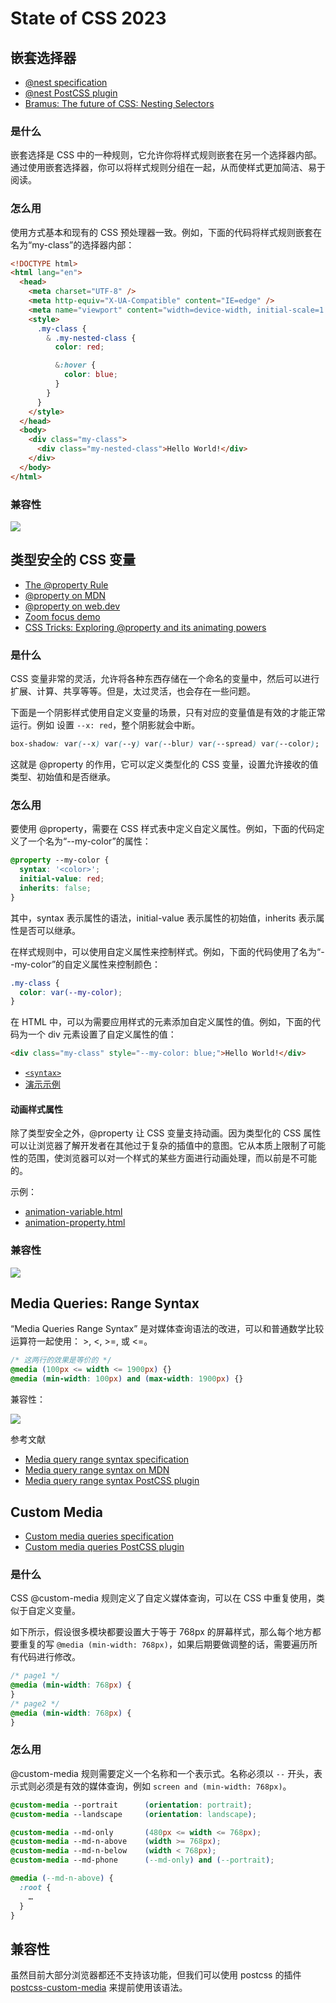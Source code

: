 # State of CSS 2023

## 嵌套选择器

- [@nest specification](https://www.w3.org/TR/css-nesting-1/)
- [@nest PostCSS plugin](https://github.com/csstools/postcss-plugins/tree/main/plugins/postcss-nesting)
- [Bramus: The future of CSS: Nesting Selectors](https://www.bram.us/2019/03/17/the-future-of-css-nesting-selectors/)

### 是什么

嵌套选择是 CSS 中的一种规则，它允许你将样式规则嵌套在另一个选择器内部。通过使用嵌套选择器，你可以将样式规则分组在一起，从而使样式更加简洁、易于阅读。

### 怎么用

使用方式基本和现有的 CSS 预处理器一致。例如，下面的代码将样式规则嵌套在名为“my-class”的选择器内部：

```html
<!DOCTYPE html>
<html lang="en">
  <head>
    <meta charset="UTF-8" />
    <meta http-equiv="X-UA-Compatible" content="IE=edge" />
    <meta name="viewport" content="width=device-width, initial-scale=1.0" />
    <style>
      .my-class {
        & .my-nested-class {
          color: red;

          &:hover {
            color: blue;
          }
        }
      }
    </style>
  </head>
  <body>
    <div class="my-class">
      <div class="my-nested-class">Hello World!</div>
    </div>
  </body>
</html>
```

### 兼容性

![](./nest/caniuse.jpeg)

## 类型安全的 CSS 变量

- [The @property Rule](https://www.w3.org/TR/css-properties-values-api-1/#at-property-rule)
- [@property on MDN](https://developer.mozilla.org/zh-CN/docs/Web/CSS/@property)
- [@property on web.dev](https://web.dev/at-property/)
- [Zoom focus demo](https://codepen.io/argyleink/pen/rNwWwor)
- [CSS Tricks: Exploring @property and its animating powers](https://css-tricks.com/exploring-property-and-its-animating-powers/)

### 是什么

CSS 变量非常的灵活，允许将各种东西存储在一个命名的变量中，然后可以进行扩展、计算、共享等等。但是，太过灵活，也会存在一些问题。

下面是一个阴影样式使用自定义变量的场景，只有对应的变量值是有效的才能正常运行。例如 设置 `--x: red`，整个阴影就会中断。

```css
box-shadow: var(--x) var(--y) var(--blur) var(--spread) var(--color);
```

这就是 @property 的作用，它可以定义类型化的 CSS 变量，设置允许接收的值类型、初始值和是否继承。

### 怎么用

要使用 @property，需要在 CSS 样式表中定义自定义属性。例如，下面的代码定义了一个名为“--my-color”的属性：

```css
@property --my-color {
  syntax: '<color>';
  initial-value: red;
  inherits: false;
}
```

其中，syntax 表示属性的语法，initial-value 表示属性的初始值，inherits 表示属性是否可以继承。

在样式规则中，可以使用自定义属性来控制样式。例如，下面的代码使用了名为“--my-color”的自定义属性来控制颜色：

```css
.my-class {
  color: var(--my-color);
}
```

在 HTML 中，可以为需要应用样式的元素添加自定义属性的值。例如，下面的代码为一个 div 元素设置了自定义属性的值：

```html
<div class="my-class" style="--my-color: blue;">Hello World!</div>
```

- [`<syntax>`](https://www.w3.org/TR/css-properties-values-api-1/#supported-names)
- [演示示例](./property/property.html)

#### 动画样式属性

除了类型安全之外，@property 让 CSS 变量支持动画。因为类型化的 CSS 属性可以让浏览器了解开发者在其他过于复杂的插值中的意图。它从本质上限制了可能性的范围，使浏览器可以对一个样式的某些方面进行动画处理，而以前是不可能的。

示例：

- [animation-variable.html](./property/animation-variable.html)
- [animation-property.html](./property/animation-property.html)

### 兼容性

![](./property/caniuse.png)

## Media Queries: Range Syntax

“Media Queries Range Syntax” 是对媒体查询语法的改进，可以和普通数学比较运算符一起使用： >, <, >=, 或 <=。

```css
/* 这两行的效果是等价的 */
@media (100px <= width <= 1900px) {}
@media (min-width: 100px) and (max-width: 1900px) {}
```

兼容性：

![](./media-query-range-syntax/caniuse.png)

参考文献

- [Media query range syntax specification](https://www.w3.org/TR/mediaqueries-5/#mq-range-context)
- [Media query range syntax on MDN](https://developer.mozilla.org/docs/Web/CSS/Media_Queries/Using_media_queries#syntax_improvements_in_level_4)
- [Media query range syntax PostCSS plugin](https://github.com/postcss/postcss-media-minmax)

## Custom Media

- [Custom media queries specification](https://www.w3.org/TR/mediaqueries-5/#custom-mq)
- [Custom media queries PostCSS plugin](https://github.com/csstools/postcss-plugins/tree/main/plugins/postcss-custom-media)

### 是什么

CSS @custom-media 规则定义了自定义媒体查询，可以在 CSS 中重复使用，类似于自定义变量。

如下所示，假设很多模块都要设置大于等于 768px 的屏幕样式，那么每个地方都要重复的写 `@media (min-width: 768px)`，如果后期要做调整的话，需要遍历所有代码进行修改。

```css
/* page1 */
@media (min-width: 768px) {
}
/* page2 */
@media (min-width: 768px) {
}
```

### 怎么用

@custom-media 规则需要定义一个名称和一个表示式。名称必须以 `--` 开头，表示式则必须是有效的媒体查询，例如 `screen and (min-width: 768px)`。

```css
@custom-media --portrait      (orientation: portrait);
@custom-media --landscape     (orientation: landscape);

@custom-media --md-only       (480px <= width <= 768px);
@custom-media --md-n-above    (width >= 768px);
@custom-media --md-n-below    (width < 768px);
@custom-media --md-phone      (--md-only) and (--portrait);

@media (--md-n-above) {
  :root {
    …
  }
}
```

## 兼容性

虽然目前大部分浏览器都还不支持该功能，但我们可以使用 postcss 的插件 [postcss-custom-media](https://github.com/csstools/postcss-plugins/tree/main/plugins/postcss-custom-media) 来提前使用该语法。

